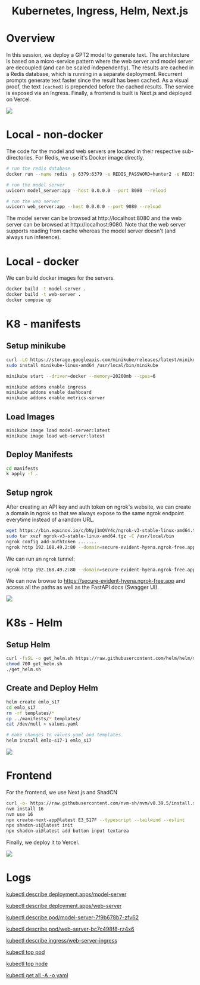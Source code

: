 <div align="center">

# Kubernetes, Ingress, Helm, Next.js

</div>

# Overview
In this session, we deploy a GPT2 model to generate text. The architecture is based on a micro-service pattern where the web server and model server are decoupled (and can be scaled independently). The results are cached in a Redis database, which is running in a separate deployment. Recurrent prompts generate text faster since the result has been cached. As a visual proof, the text `[cached]` is prepended before the cached results. The service is exposed via an Ingress. Finally, a frontend is built is Next.js and deployed on Vercel.

![](./architecture.svg)

# Local - non-docker

The code for the model and web servers are located in their respective sub-directories. For Redis, we use it's Docker image directly.

```bash
# run the redis database
docker run --name redis -p 6379:6379 -e REDIS_PASSWORD=hunter2 -e REDIS_PORT=6379 --restart always redis:7.2.1

# run the model server
uvicorn model_server:app --host 0.0.0.0 --port 8080 --reload

# run the web server
uvicorn web_server:app --host 0.0.0.0 --port 9080 --reload
```

The model server can be browsed at http://localhost:8080 and the web server can be browsed at http://localhost:9080. Note that the web server supports reading from cache whereas the model server doesn't (and always run inference).

# Local - docker
We can build docker images for the servers.
```bash
docker build -t model-server .
docker build -t web-server .
docker compose up
```

# K8 - manifests

## Setup minikube
```bash
curl -LO https://storage.googleapis.com/minikube/releases/latest/minikube-linux-amd64
sudo install minikube-linux-amd64 /usr/local/bin/minikube

minikube start --driver=docker --memory=20200mb --cpus=6

minikube addons enable ingress
minikube addons enable dashboard
minikube addons enable metrics-server
```

## Load Images

```bash
minikube image load model-server:latest
minikube image load web-server:latest
```

## Deploy Manifests
```bash
cd manifests
k apply -f .
```


## Setup ngrok
After creating an API key and auth token on ngrok's website, we can create a domain in ngrok so that we always expose to the same ngrok endpoint everytime instead of a random URL.

```bash
wget https://bin.equinox.io/c/bNyj1mQVY4c/ngrok-v3-stable-linux-amd64.tgz
sudo tar xvzf ngrok-v3-stable-linux-amd64.tgz -C /usr/local/bin
ngrok config add-authtoken .......
ngrok http 192.168.49.2:80 --domain=secure-evident-hyena.ngrok-free.app 80
```

We can run an `ngrok` tunnel:
```bash
ngrok http 192.168.49.2:80 --domain=secure-evident-hyena.ngrok-free.app 80
```


We can now browse to https://secure-evident-hyena.ngrok-free.app and access all the paths as well as the FastAPI docs (Swagger UI).

![](./demos/manifests_demo.gif)
# K8s - Helm

## Setup Helm

```bash
curl -fsSL -o get_helm.sh https://raw.githubusercontent.com/helm/helm/main/scripts/get-helm-3
chmod 700 get_helm.sh
./get_helm.sh
```

## Create and Deploy Helm

```bash
helm create emlo_s17
cd emlo_s17
rm -rf templates/*
cp ../manifests/* templates/
cat /dev/null > values.yaml

# make changes to values.yaml and templates.
helm install emlo-s17-1 emlo_s17
```

![](./demos/helm_demo.gif)
# Frontend
For the frontend, we use Next.js and ShadCN 

```bash
curl -o- https://raw.githubusercontent.com/nvm-sh/nvm/v0.39.5/install.sh | bash
nvm install 16
nvm use 16
npx create-next-app@latest E3_S17F --typescript --tailwind --eslint
npx shadcn-ui@latest init
npx shadcn-ui@latest add button input textarea
```

Finally, we deploy it to Vercel.

![](./demos/frontend_demo.gif)

# Logs


[kubectl describe deployment.apps/model-server](./output/q1_model.md)

[kubectl describe deployment.apps/web-server](./output/q1_web.md)

[kubectl describe pod/model-server-7f9b678b7-zfv62](./output/q2_model.md)

[kubectl describe pod/web-server-bc7c498f8-rz4x6](./output/q2_web.md)

[kubectl describe ingress/web-server-ingress](./output/q3_ing.md)

[kubectl top pod](./output/q4_pod.md)

[kubectl top node](./output/q5_node.md)


[kubectl get all -A  -o yaml](./output/q6.md)
